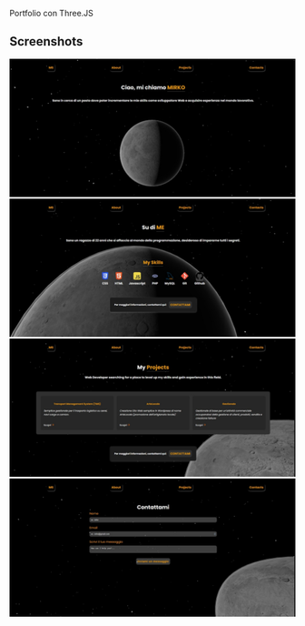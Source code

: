Portfolio con Three.JS

## Screenshots

![alt text](screenshot/homepage.jpeg)
![alt text](screenshot/about.jpeg)
![alt text](screenshot/projects.jpeg)
![alt text](screenshot/contacts.jpeg)